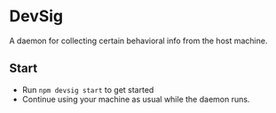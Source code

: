 # DevSig
A daemon for collecting certain behavioral info from the host machine.

## Start
- Run `npm devsig start` to get started
- Continue using your machine as usual while the daemon runs.
